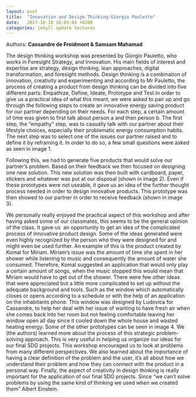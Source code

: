 ```yaml
---
layout: post
title:  "Innovation and Design Thinking-Giorgio Pauletto"
date:   2017-10-10 16:03:04 +0200
categories: jekyll update lectures
---
```


Authors: **Cassandre de Froidmont & Samsam Mahamad**

The design thinking workshop was presented by Giorgio Pauletto, who works in Foresight Strategy, and Innovation. His main fields of interest and expertise are strategy, design thinking, lean approaches, digital transformation, and foresight methods. Design thinking is a combination of innovation, creativity and experimenting and according to Mr Pauletto, the process of creating a product from design thinking can be divided into five different parts: Empathize, Define, Ideate, Prototype and Test.In order to give us a practical idea of what this meant, we were asked to pair up and go through the following steps to create an innovative energy saving product for our partner depending on their needs. For each step, a certain amount of time was given to first talk about person a and then person b. The first step, the “empathy” step, was to casually talk with our partner about their lifestyle choices, especially their problematic energy consumption habits. The next step was to select one of the issues our partner raised and to define it by reframing it. In order to do so, a few small questions were asked as seen in image 1.


Following this, we had to generate five products that would solve our partner’s problem. Based on their feedback we then focused on designing one new solution. This new solution was then built with cardboard, paper, stickers and whatever was put at our disposal (shown in image 2). Even if these prototypes were not useable, it gave us an idea of the further thought process needed in order to design innovative products. This prototype was then showed to our partner in order to receive feedback (shown in image 3).


We personally really enjoyed the practical aspect of this workshop and after having asked some of our classmates, this seems to be the general opinion of the class. It gave us  an opportunity to get an idea of the complicated process of innovative product design. Some of the ideas generated were even highly recognized by the person who they were designed for and might even be used further. An example of this is the product created by Komal for Miriam. Miriam’s issue was the amount of time she spent in her shower while listening to music and consequently the amount of water she consumed. Therefore, Komal suggested an application that would only play a certain amount of songs, when the music stopped this would mean that Miriam would have to get out of the shower. There were few other ideas that were appreciated but a little more complicated to set up without the adequate background and tools. Such as the window which automatically closes or opens according to a schedule or with the help of an application on the inhabitants phone. This window was designed by Ludovica for Cassandre, to help her deal with her issue of wanting to have fresh air when she comes back into her room but not feeling comfortable leaving her window open all day since it cooled down the whole house and wasted heating energy. Some of the other prototypes can be seen in image 4. We (the authors) learned more about the process of this strategic problem-solving approach. This is very useful in helping us organize our ideas for our final SDG projects. This workshop encouraged us to look at problems from many different perspectives. We also learned about the importance of having a clear definition of the problem and the user, it’s all about how we understand their problem and how they can connect with the product in a personal way. Finally, the aspect of creativity in design thinking is really important for the application of our final SDG projects. Since “we can’t solve problems by using the same kind of thinking we used when we created them” Albert Einstein.

